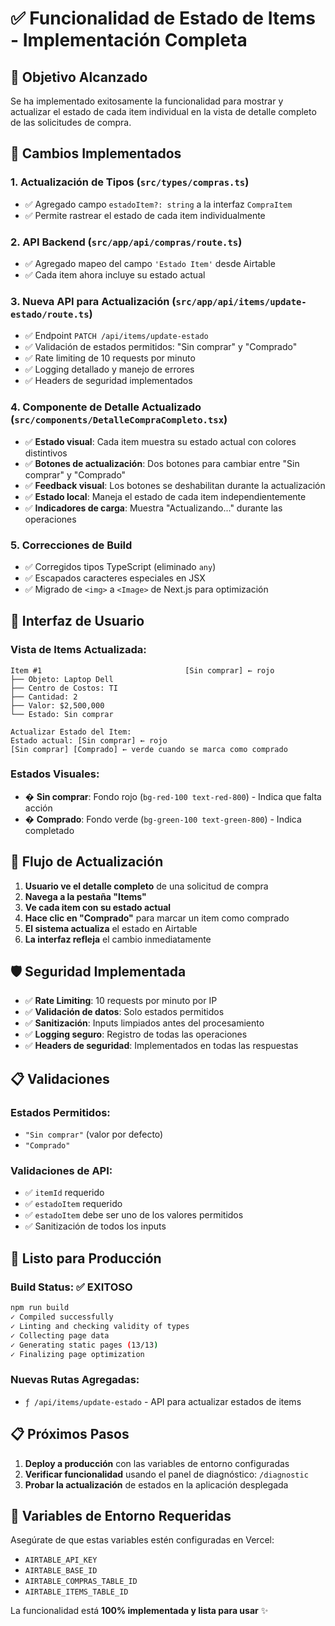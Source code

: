 # ✅ Funcionalidad de Estado de Items - Implementación Completa

## 🎯 Objetivo Alcanzado
Se ha implementado exitosamente la funcionalidad para mostrar y actualizar el estado de cada item individual en la vista de detalle completo de las solicitudes de compra.

## 🔧 Cambios Implementados

### 1. Actualización de Tipos (`src/types/compras.ts`)
- ✅ Agregado campo `estadoItem?: string` a la interfaz `CompraItem`
- ✅ Permite rastrear el estado de cada item individualmente

### 2. API Backend (`src/app/api/compras/route.ts`)
- ✅ Agregado mapeo del campo `'Estado Item'` desde Airtable
- ✅ Cada item ahora incluye su estado actual

### 3. Nueva API para Actualización (`src/app/api/items/update-estado/route.ts`)
- ✅ Endpoint `PATCH /api/items/update-estado`
- ✅ Validación de estados permitidos: "Sin comprar" y "Comprado"
- ✅ Rate limiting de 10 requests por minuto
- ✅ Logging detallado y manejo de errores
- ✅ Headers de seguridad implementados

### 4. Componente de Detalle Actualizado (`src/components/DetalleCompraCompleto.tsx`)
- ✅ **Estado visual**: Cada item muestra su estado actual con colores distintivos
- ✅ **Botones de actualización**: Dos botones para cambiar entre "Sin comprar" y "Comprado"
- ✅ **Feedback visual**: Los botones se deshabilitan durante la actualización
- ✅ **Estado local**: Maneja el estado de cada item independientemente
- ✅ **Indicadores de carga**: Muestra "Actualizando..." durante las operaciones

### 5. Correcciones de Build
- ✅ Corregidos tipos TypeScript (eliminado `any`)
- ✅ Escapados caracteres especiales en JSX
- ✅ Migrado de `<img>` a `<Image>` de Next.js para optimización

## 🎨 Interfaz de Usuario

### Vista de Items Actualizada:
```
Item #1                                [Sin comprar] ← rojo
├── Objeto: Laptop Dell
├── Centro de Costos: TI
├── Cantidad: 2
├── Valor: $2,500,000
└── Estado: Sin comprar

Actualizar Estado del Item:
Estado actual: [Sin comprar] ← rojo
[Sin comprar] [Comprado] ← verde cuando se marca como comprado
```

### Estados Visuales:
- � **Sin comprar**: Fondo rojo (`bg-red-100 text-red-800`) - Indica que falta acción
- � **Comprado**: Fondo verde (`bg-green-100 text-green-800`) - Indica completado

## 🔄 Flujo de Actualización

1. **Usuario ve el detalle completo** de una solicitud de compra
2. **Navega a la pestaña "Items"**
3. **Ve cada item con su estado actual**
4. **Hace clic en "Comprado"** para marcar un item como comprado
5. **El sistema actualiza** el estado en Airtable
6. **La interfaz refleja** el cambio inmediatamente

## 🛡️ Seguridad Implementada

- ✅ **Rate Limiting**: 10 requests por minuto por IP
- ✅ **Validación de datos**: Solo estados permitidos
- ✅ **Sanitización**: Inputs limpiados antes del procesamiento
- ✅ **Logging seguro**: Registro de todas las operaciones
- ✅ **Headers de seguridad**: Implementados en todas las respuestas

## 📋 Validaciones

### Estados Permitidos:
- `"Sin comprar"` (valor por defecto)
- `"Comprado"`

### Validaciones de API:
- ✅ `itemId` requerido
- ✅ `estadoItem` requerido
- ✅ `estadoItem` debe ser uno de los valores permitidos
- ✅ Sanitización de todos los inputs

## 🚀 Listo para Producción

### Build Status: ✅ EXITOSO
```bash
npm run build
✓ Compiled successfully
✓ Linting and checking validity of types
✓ Collecting page data
✓ Generating static pages (13/13)
✓ Finalizing page optimization
```

### Nuevas Rutas Agregadas:
- `ƒ /api/items/update-estado` - API para actualizar estados de items

## 📋 Próximos Pasos

1. **Deploy a producción** con las variables de entorno configuradas
2. **Verificar funcionalidad** usando el panel de diagnóstico: `/diagnostic`
3. **Probar la actualización** de estados en la aplicación desplegada

## 🔧 Variables de Entorno Requeridas

Asegúrate de que estas variables estén configuradas en Vercel:
- `AIRTABLE_API_KEY`
- `AIRTABLE_BASE_ID`
- `AIRTABLE_COMPRAS_TABLE_ID`
- `AIRTABLE_ITEMS_TABLE_ID`

La funcionalidad está **100% implementada y lista para usar** ✨
